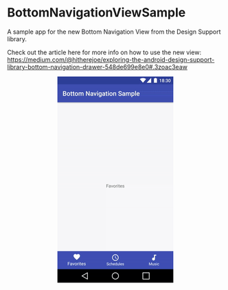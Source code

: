 # BottomNavigationViewSample
A sample app for the new Bottom Navigation View from the Design Support library.

Check out the article here for more info on how to use the new view: <a href="https://medium.com/@hitherejoe/exploring-the-android-design-support-library-bottom-navigation-drawer-548de699e8e0#.3zoac3eaw"> https://medium.com/@hitherejoe/exploring-the-android-design-support-library-bottom-navigation-drawer-548de699e8e0#.3zoac3eaw</a>

<p align="center">
    <img src="art/giphy.gif" alt="Bourbon Header"/>
</p>

